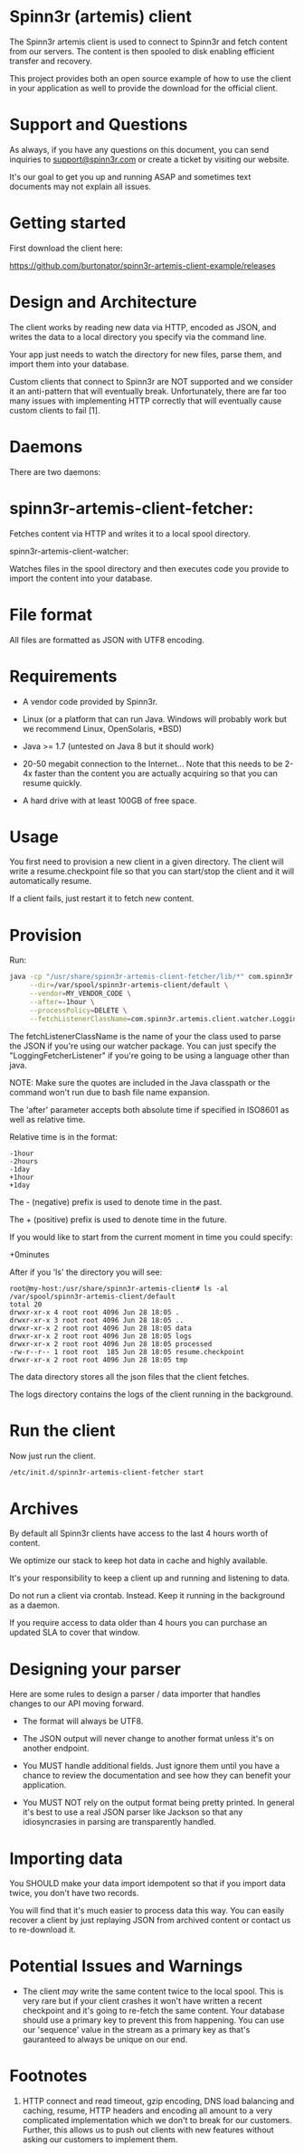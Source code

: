 Spinn3r (artemis) client
========================

The Spinn3r artemis client is used to connect to Spinn3r and fetch content from
our servers.  The content is then spooled to disk enabling efficient transfer 
and recovery. 

This project provides both an open source example of how to use the client 
in your application as well to provide the download for the official client.

Support and Questions
========================

As always, if you have any questions on this document, you can send inquiries
to support@spinn3r.com or create a ticket by visiting our website.

It's our goal to get you up and running ASAP and sometimes text documents may
not explain all issues.

Getting started
===============

First download the client here:

https://github.com/burtonator/spinn3r-artemis-client-example/releases

Design and Architecture
=======================

The client works by reading new data via HTTP, encoded as JSON, and writes the
data to a local directory you specify via the command line.

Your app just needs to watch the directory for new files, parse them, and import
them into your database.

Custom clients that connect to Spinn3r are NOT supported and we consider it
an anti-pattern that will eventually break.  Unfortunately, there are far too
many issues with implementing HTTP correctly that will eventually cause custom
clients to fail [1].

Daemons
=======

There are two daemons:

spinn3r-artemis-client-fetcher:
===============================

Fetches content via HTTP and writes it to a local spool directory.
 
spinn3r-artemis-client-watcher:
 
Watches files in the spool directory and then executes code you provide to import
the content into your database.

File format
===========

All files are formatted as JSON with UTF8 encoding.

Requirements
============

- A vendor code provided by Spinn3r.

- Linux (or a platform that can run Java.  Windows will probably work but we
  recommend Linux, OpenSolaris, *BSD)

- Java >= 1.7 (untested on Java 8 but it should work)

- 20-50 megabit connection to the Internet...  Note that this needs to be 2-4x
  faster than the content you are actually acquiring so that you can resume
  quickly.

- A hard drive with at least 100GB of free space.

Usage
=====

You first need to provision a new client in a given directory.  The client will
write a resume.checkpoint file so that you can start/stop the client and it
will automatically resume.

If a client fails, just restart it to fetch new content.

Provision
=========

Run:

```bash
java -cp "/usr/share/spinn3r-artemis-client-fetcher/lib/*" com.spinn3r.artemis.client.fetcher.Provisioner \
     --dir=/var/spool/spinn3r-artemis-client/default \
     --vendor=MY_VENDOR_CODE \
     --after=-1hour \
     --processPolicy=DELETE \
     --fetchListenerClassName=com.spinn3r.artemis.client.watcher.LoggingFetcherListener
```

The fetchListenerClassName is the name of your the class used to parse the JSON 
if you're using our watcher package.  You can just specify the "LoggingFetcherListener"
if you're going to be using a language other than java.

NOTE: Make sure the quotes are included in the Java classpath or the command
won't run due to bash file name expansion.

The 'after' parameter accepts both absolute time if specified in ISO8601 as well
as relative time.

Relative time is in the format:

```
-1hour
-2hours
-1day
+1hour
+1day
```

The - (negative) prefix is used to denote time in the past.

The + (positive) prefix is used to denote time in the future.

If you would like to start from the current moment in time you could specify:

 +0minutes

After if you 'ls' the directory you will see:

```
root@my-host:/usr/share/spinn3r-artemis-client# ls -al /var/spool/spinn3r-artemis-client/default
total 20
drwxr-xr-x 4 root root 4096 Jun 28 18:05 .
drwxr-xr-x 3 root root 4096 Jun 28 18:05 ..
drwxr-xr-x 2 root root 4096 Jun 28 18:05 data
drwxr-xr-x 2 root root 4096 Jun 28 18:05 logs
drwxr-xr-x 2 root root 4096 Jun 28 18:05 processed
-rw-r--r-- 1 root root  185 Jun 28 18:05 resume.checkpoint
drwxr-xr-x 2 root root 4096 Jun 28 18:05 tmp
```

The data directory stores all the json files that the client fetches.

The logs directory contains the logs of the client running in the background.

Run the client
==============

Now just run the client.

```bash
/etc/init.d/spinn3r-artemis-client-fetcher start
```

Archives
========

By default all Spinn3r clients have access to the last 4 hours worth of content.

We optimize our stack to keep hot data in cache and highly available.

It's your responsibility to keep a client up and running and listening to data.

Do not run a client via crontab. Instead.  Keep it running in the background
as a daemon.

If you require access to data older than 4 hours you can purchase an updated SLA
to cover that window.

Designing your parser
====================

Here are some rules to design a parser / data importer that handles changes to 
our API moving forward.

- The format will always be UTF8.

- The JSON output will never change to another format unless it's on another 
  endpoint.

- You MUST handle additional fields. Just ignore them until you have a chance
  to review the documentation and see how they can benefit your application.

- You MUST NOT rely on the output format being pretty printed.  In general it's
  best to use a real JSON parser like Jackson so that any idiosyncrasies in
  parsing are transparently handled.

Importing data
==============

You SHOULD make your data import idempotent so that if you import data twice, you
don't have two records.
  
You will find that it's much easier to process data this way.  You can easily 
recover a client by just replaying JSON from archived content or contact us to 
re-download it.

Potential Issues and Warnings
=============================

* The client *may* write the same content twice to the local spool.  This is
  very rare but if your client crashes it won't have written a recent checkpoint
  and it's going to re-fetch the same content.  Your database should use a primary
  key to prevent this from happening. You can use our 'sequence' value in the
  stream as a primary key as that's gauranteed to always be unique on our end.

Footnotes
=========

1.  HTTP connect and read timeout, gzip encoding, DNS load balancing and
    caching,  resume, HTTP headers and encoding all amount to a very complicated
    implementation which we don't to break for our customers.  Further, this
    allows us to push out clients with new features without asking our customers
    to implement them.